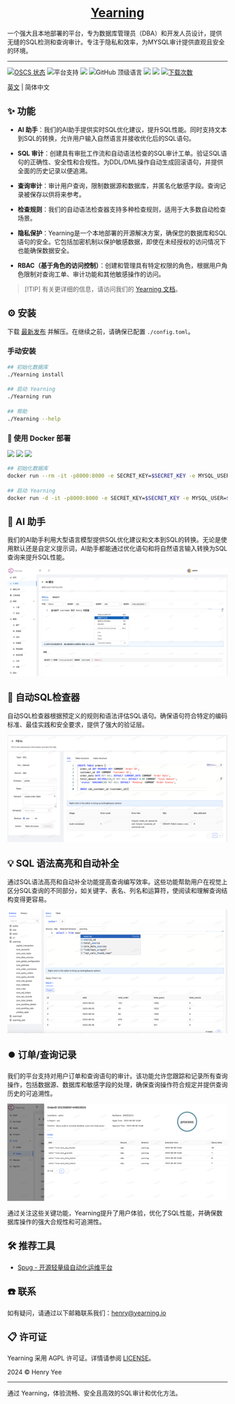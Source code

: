 <div align="center">

<h1 style="border-bottom: none">
    <b><a href="https://next.yearning.io">Yearning</a></b><br />
</h1>
</div>

一个强大且本地部署的平台，专为数据库管理员（DBA）和开发人员设计，提供无缝的SQL检测和查询审计。专注于隐私和效率，为MYSQL审计提供直观且安全的环境。

---
[![OSCS 状态](https://www.oscs1024.com/platform/badge/cookieY/Yearning.svg?size=small)](https://www.murphysec.com/dr/nDuoncnUbuFMdrZsh7)
![平台支持](https://img.shields.io/badge/-x86_x64%20ARM%20Supports%20%E2%86%92-rgb(84,56,255)?style=flat-square&logoColor=white&logo=linux)
[![][github-license-shield]][github-license-link]
![GitHub 顶级语言](https://img.shields.io/github/languages/top/cookieY/Yearning?color=369eff&label=golang&labelColor=black&logo=golang&logoColor=white&style=flat-square)
[![][github-forks-shield]][github-forks-link]
[![][github-stars-shield]][github-stars-link]
[![下载次数](https://img.shields.io/github/downloads/cookieY/Yearning/total?labelColor=black&logo=download&logoColor=white&style=flat-square)](https://github.com/cookieY/Yearning/releases/latest)


[英文](README.md) | 简体中文

## ✨ 功能

- **AI 助手**：我们的AI助手提供实时SQL优化建议，提升SQL性能。同时支持文本到SQL的转换，允许用户输入自然语言并接收优化后的SQL语句。
  
- **SQL 审计**：创建具有审批工作流和自动语法检查的SQL审计工单。验证SQL语句的正确性、安全性和合规性。为DDL/DML操作自动生成回滚语句，并提供全面的历史记录以便追溯。

- **查询审计**：审计用户查询，限制数据源和数据库，并匿名化敏感字段。查询记录被保存以供将来参考。

- **检查规则**：我们的自动语法检查器支持多种检查规则，适用于大多数自动检查场景。

- **隐私保护**：Yearning是一个本地部署的开源解决方案，确保您的数据库和SQL语句的安全。它包括加密机制以保护敏感数据，即使在未经授权的访问情况下也能确保数据安全。

- **RBAC（基于角色的访问控制）**：创建和管理具有特定权限的角色，根据用户角色限制对查询工单、审计功能和其他敏感操作的访问。

> \[!TIP]
> 有关更详细的信息，请访问我们的 [Yearning 文档](https://next.yearning.io)。

## ⚙️ 安装

下载 [最新发布](https://github.com/cookieY/Yearning/releases/latest) 并解压。在继续之前，请确保已配置 `./config.toml`。

### 手动安装

```bash
## 初始化数据库
./Yearning install

## 启动 Yearning
./Yearning run

## 帮助
./Yearning --help
```

### 🚀 使用 Docker 部署
[![][docker-release-shield]][docker-release-link]
[![][docker-size-shield]][docker-size-link]
[![][docker-pulls-shield]][docker-pulls-link]
```bash
## 初始化数据库
docker run --rm -it -p8000:8000 -e SECRET_KEY=$SECRET_KEY -e MYSQL_USER=$MYSQL_USER -e MYSQL_ADDR=$MYSQL_ADDR -e MYSQL_PASSWORD=$MYSQL_PASSWORD -e MYSQL_DB=$Yearning_DB -e Y_LANG=zh_CN yeelabs/yearning "/opt/Yearning install"

## 启动 Yearning
docker run -d -it -p8000:8000 -e SECRET_KEY=$SECRET_KEY -e MYSQL_USER=$MYSQL_USER -e MYSQL_ADDR=$MYSQL_ADDR -e MYSQL_PASSWORD=$MYSQL_PASSWORD -e MYSQL_DB=$Yearning_DB -e Y_LANG=zh_CN yeelabs/yearning
```
## 🤖 AI 助手

我们的AI助手利用大型语言模型提供SQL优化建议和文本到SQL的转换。无论是使用默认还是自定义提示词，AI助手都能通过优化语句和将自然语言输入转换为SQL查询来提升SQL性能。

![文本到SQL](img/text2sql.jpg)

## 🔖 自动SQL检查器

自动SQL检查器根据预定义的规则和语法评估SQL语句。确保语句符合特定的编码标准、最佳实践和安全要求，提供了强大的验证层。

![SQL 审计](img/audit.png)

## 💡 SQL 语法高亮和自动补全

通过SQL语法高亮和自动补全功能提高查询编写效率。这些功能帮助用户在视觉上区分SQL查询的不同部分，如关键字、表名、列名和运算符，使阅读和理解查询结构变得更容易。

![SQL 查询](img/query.png)

## ⏺️ 订单/查询记录

我们的平台支持对用户订单和查询语句的审计。该功能允许您跟踪和记录所有查询操作，包括数据源、数据库和敏感字段的处理，确保查询操作符合规定并提供查询历史的可追溯性。

![订单/查询记录](img/record.png)

通过关注这些关键功能，Yearning提升了用户体验，优化了SQL性能，并确保数据库操作的强大合规性和可追溯性。

## 🛠️ 推荐工具

- [Spug - 开源轻量级自动化运维平台](https://github.com/openspug/spug)

## ☎️ 联系

如有疑问，请通过以下邮箱联系我们：henry@yearning.io

## 📋 许可证

Yearning 采用 AGPL 许可证。详情请参阅 [LICENSE](LICENSE)。

2024 © Henry Yee

---

通过 Yearning，体验流畅、安全且高效的SQL审计和优化方法。


[docker-pulls-link]: https://hub.docker.com/r/yeelabs/yearning
[docker-pulls-shield]: https://img.shields.io/docker/pulls/yeelabs/yearning?color=45cc11&labelColor=black&style=flat-square
[docker-release-link]: https://hub.docker.com/r/yeelabs/yearning
[docker-release-shield]: https://img.shields.io/docker/v/yeelabs/yearning?color=369eff&label=docker&labelColor=black&logo=docker&logoColor=white&style=flat-square
[docker-size-link]: https://hub.docker.com/r/yeelabs/yearning
[docker-size-shield]: https://img.shields.io/docker/image-size/yeelabs/yearning?color=369eff&labelColor=black&style=flat-square
[github-forks-shield]: https://img.shields.io/github/forks/cookieY/Yearning?color=8ae8ff&labelColor=black&style=flat-square
[github-forks-link]: https://github.com/cookieY/Yearning/network/members
[github-stars-link]: https://github.com/cookieY/Yearning/network/stargazers
[github-stars-shield]: https://img.shields.io/github/stars/cookieY/Yearning?color=ffcb47&labelColor=black&style=flat-square
[github-license-link]: https://github.com/cookieY/Yearning/blob/main/LICENSE
[github-license-shield]: https://img.shields.io/badge/AGPL%203.0-white?labelColor=black&style=flat-square
